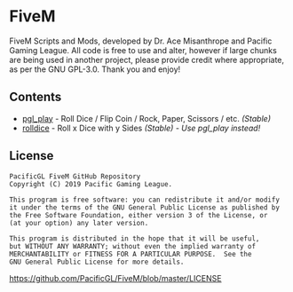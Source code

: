 # FiveM
FiveM Scripts and Mods, developed by Dr. Ace Misanthrope and Pacific Gaming League. All code is free to use and alter, however if large chunks are being used in another project, please provide credit where appropriate, as per the GNU GPL-3.0. Thank you and enjoy!

## Contents
* [pgl_play](https://github.com/PacificGL/FiveM/tree/master/pgl_play) - Roll Dice / Flip Coin / Rock, Paper, Scissors / etc. *(Stable)*
* [rolldice](https://github.com/PacificGL/FiveM/tree/master/rolldice) - Roll x Dice with y Sides *(Stable) - Use pgl_play instead!*

## License
    PacificGL FiveM GitHub Repository
    Copyright (C) 2019 Pacific Gaming League.

    This program is free software: you can redistribute it and/or modify
    it under the terms of the GNU General Public License as published by
    the Free Software Foundation, either version 3 of the License, or
    (at your option) any later version.

    This program is distributed in the hope that it will be useful,
    but WITHOUT ANY WARRANTY; without even the implied warranty of
    MERCHANTABILITY or FITNESS FOR A PARTICULAR PURPOSE.  See the
    GNU General Public License for more details.
https://github.com/PacificGL/FiveM/blob/master/LICENSE
